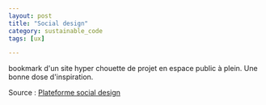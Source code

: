 ```yaml
---
layout: post
title: "Social design"
category: sustainable_code
tags: [ux]

---
```


bookmark d'un site hyper chouette de projet en espace public à plein. Une bonne dose d'inspiration.

Source : [Plateforme social design][source]


[source]: http://www.plateforme-socialdesign.net/fr/decouvrir/les-demarches




